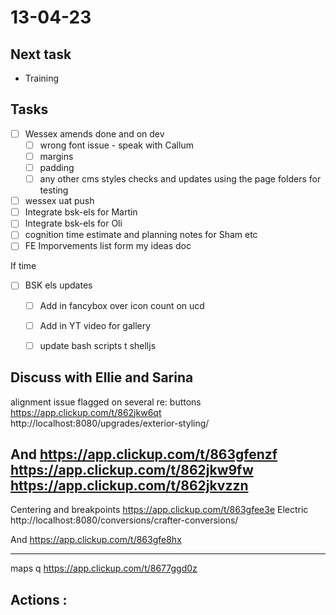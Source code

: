 # 13-04-23

## Next task
- Training

## Tasks

- [ ] Wessex amends done and on dev
  - [ ] wrong font issue - speak with Callum
  - [ ] margins
  - [ ] padding
  - [ ] any other cms styles checks and updates using the page folders for testing

- [ ] wessex uat push
- [ ] Integrate bsk-els for Martin
- [ ] Integrate bsk-els for Oli
- [ ] cognition time estimate and planning notes for Sham etc
- [ ] FE Imporvements list form my ideas doc

If time
- [ ] BSK els updates
  - [ ] Add in fancybox over icon count on ucd
  - [ ] Add in YT video for gallery
  - [ ] update bash scripts t shelljs


## Discuss with Ellie and Sarina
alignment issue flagged on several re: buttons
https://app.clickup.com/t/862jkw6qt
http://localhost:8080/upgrades/exterior-styling/

And
https://app.clickup.com/t/863gfenzf
https://app.clickup.com/t/862jkw9fw
https://app.clickup.com/t/862jkvzzn
------

Centering and breakpoints
https://app.clickup.com/t/863gfee3e
Electric
http://localhost:8080/conversions/crafter-conversions/

And
https://app.clickup.com/t/863gfe8hx


---
maps q
https://app.clickup.com/t/8677ggd0z


## Actions :



